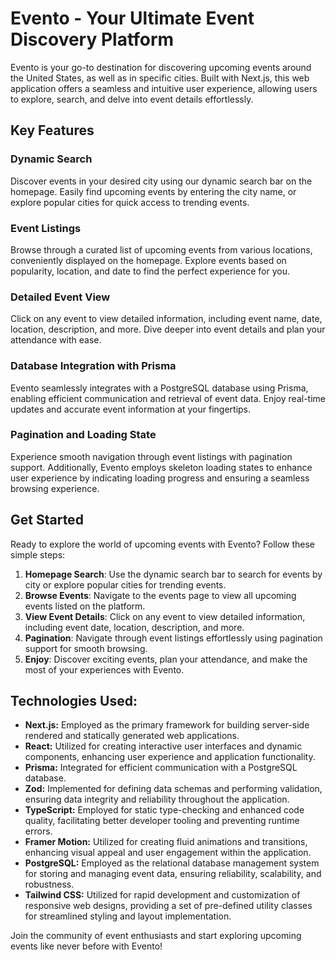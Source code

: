 # Evento - Your Ultimate Event Discovery Platform

Evento is your go-to destination for discovering upcoming events around the United States, as well as in specific cities. Built with Next.js, this web application offers a seamless and intuitive user experience, allowing users to explore, search, and delve into event details effortlessly.

## Key Features

### Dynamic Search

Discover events in your desired city using our dynamic search bar on the homepage. Easily find upcoming events by entering the city name, or explore popular cities for quick access to trending events.

### Event Listings

Browse through a curated list of upcoming events from various locations, conveniently displayed on the homepage. Explore events based on popularity, location, and date to find the perfect experience for you.

### Detailed Event View

Click on any event to view detailed information, including event name, date, location, description, and more. Dive deeper into event details and plan your attendance with ease.

### Database Integration with Prisma

Evento seamlessly integrates with a PostgreSQL database using Prisma, enabling efficient communication and retrieval of event data. Enjoy real-time updates and accurate event information at your fingertips.

### Pagination and Loading State

Experience smooth navigation through event listings with pagination support. Additionally, Evento employs skeleton loading states to enhance user experience by indicating loading progress and ensuring a seamless browsing experience.

## Get Started

Ready to explore the world of upcoming events with Evento? Follow these simple steps:

1. **Homepage Search**: Use the dynamic search bar to search for events by city or explore popular cities for trending events.
2. **Browse Events**: Navigate to the events page to view all upcoming events listed on the platform.
3. **View Event Details**: Click on any event to view detailed information, including event date, location, description, and more.
4. **Pagination**: Navigate through event listings effortlessly using pagination support for smooth browsing.
5. **Enjoy**: Discover exciting events, plan your attendance, and make the most of your experiences with Evento.

## Technologies Used:

- **Next.js:** Employed as the primary framework for building server-side rendered and statically generated web applications.
- **React:** Utilized for creating interactive user interfaces and dynamic components, enhancing user experience and application functionality.
- **Prisma:** Integrated for efficient communication with a PostgreSQL database.
- **Zod:** Implemented for defining data schemas and performing validation, ensuring data integrity and reliability throughout the application.
- **TypeScript:** Employed for static type-checking and enhanced code quality, facilitating better developer tooling and preventing runtime errors.
- **Framer Motion:** Utilized for creating fluid animations and transitions, enhancing visual appeal and user engagement within the application.
- **PostgreSQL:** Employed as the relational database management system for storing and managing event data, ensuring reliability, scalability, and robustness.
- **Tailwind CSS:** Utilized for rapid development and customization of responsive web designs, providing a set of pre-defined utility classes for streamlined styling and layout implementation.

Join the community of event enthusiasts and start exploring upcoming events like never before with Evento!
